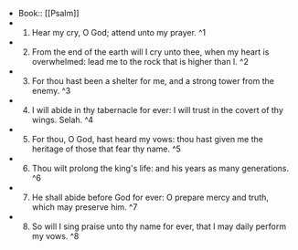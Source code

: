 - Book:: [[Psalm]]
- 1. Hear my cry, O God; attend unto my prayer. ^1
- 2. From the end of the earth will I cry unto thee, when my heart is overwhelmed: lead me to the rock that is higher than I. ^2
- 3. For thou hast been a shelter for me, and a strong tower from the enemy. ^3
- 4. I will abide in thy tabernacle for ever: I will trust in the covert of thy wings. Selah. ^4
- 5. For thou, O God, hast heard my vows: thou hast given me the heritage of those that fear thy name. ^5
- 6. Thou wilt prolong the king's life: and his years as many generations. ^6
- 7. He shall abide before God for ever: O prepare mercy and truth, which may preserve him. ^7
- 8. So will I sing praise unto thy name for ever, that I may daily perform my vows. ^8
